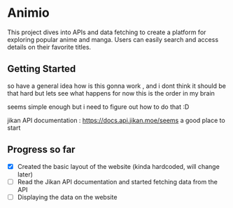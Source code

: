 # Animio
This project dives into APIs and data fetching to create a platform for exploring popular anime and manga. Users can easily search and access details on their favorite titles.

## Getting Started 
so have a general idea how is this gonna work , and i dont think it should be that hard but lets see what happens for now this is the order in my brain 

seems simple enough but i need to figure out how to do that :D

jikan API documentation : https://docs.api.jikan.moe/seems a good place to start


## Progress so far

- [x] Created the basic layout of the website (kinda hardcoded, will change later)
- [ ] Read the Jikan API documentation and started fetching data from the API
- [ ] Displaying the data on the website
